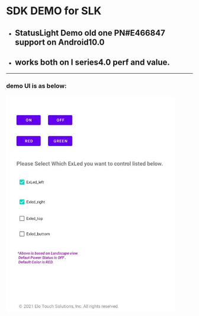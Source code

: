 # SDK DEMO for SLK 

+ ## StatusLight Demo old one PN#E466847 support on Android10.0

+ ## works both on I series4.0 perf and value.

---
### demo UI is as below:

![Demo UI](ScreenShot.jpg)